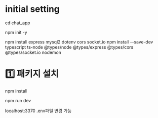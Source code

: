# initial setting
cd chat_app

npm init -y

npm install express mysql2 dotenv cors socket.io
npm install --save-dev typescript ts-node @types/node @types/express @types/cors @types/socket.io nodemon

# 1️⃣ 패키지 설치
npm install

npm run dev

localhost:3370
.env파일 변경 가능